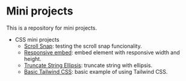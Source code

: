 # Mini projects

This is a repository for mini projects.

- CSS mini projects
   - [Scroll Snap](css-scroll-snap): testing the scroll snap funcionality.
   - [Responsive embed](responsive-embed): embed element with responsive width and height.
   - [Truncate String Ellipsis](truncate-string-ellipsis): truncate string with ellipsis.
   - [Basic Tailwind CSS](basic-tailwind-css): basic example of using Tailwind CSS.

